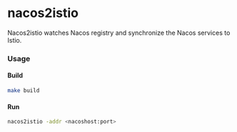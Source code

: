 # nacos2istio

Nacos2istio watches Nacos registry and synchronize the Nacos services to Istio.

### Usage
#### Build

```bash
make build
```

#### Run

```bash
nacos2istio -addr <nacoshost:port>
```
